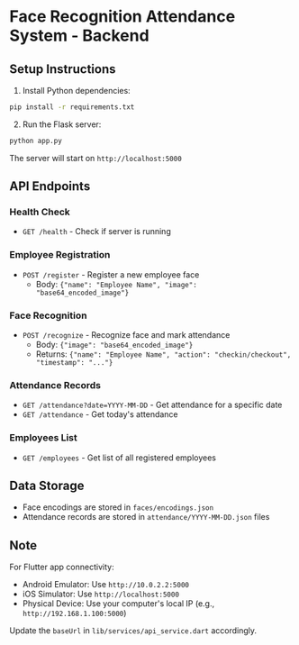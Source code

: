 # Face Recognition Attendance System - Backend

## Setup Instructions

1. Install Python dependencies:
```bash
pip install -r requirements.txt
```

2. Run the Flask server:
```bash
python app.py
```

The server will start on `http://localhost:5000`

## API Endpoints

### Health Check
- `GET /health` - Check if server is running

### Employee Registration
- `POST /register` - Register a new employee face
  - Body: `{"name": "Employee Name", "image": "base64_encoded_image"}`

### Face Recognition
- `POST /recognize` - Recognize face and mark attendance
  - Body: `{"image": "base64_encoded_image"}`
  - Returns: `{"name": "Employee Name", "action": "checkin/checkout", "timestamp": "..."}`

### Attendance Records
- `GET /attendance?date=YYYY-MM-DD` - Get attendance for a specific date
- `GET /attendance` - Get today's attendance

### Employees List
- `GET /employees` - Get list of all registered employees

## Data Storage

- Face encodings are stored in `faces/encodings.json`
- Attendance records are stored in `attendance/YYYY-MM-DD.json` files

## Note

For Flutter app connectivity:
- Android Emulator: Use `http://10.0.2.2:5000`
- iOS Simulator: Use `http://localhost:5000`
- Physical Device: Use your computer's local IP (e.g., `http://192.168.1.100:5000`)

Update the `baseUrl` in `lib/services/api_service.dart` accordingly.

